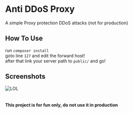 # Anti DDoS Proxy 
A simple Proxy protection DDoS attacks (not for production)

## How To Use
run `composer install` \
goto line `127` and edit the forward host! \
after that link your server path to `public/` and go!

## Screenshots
![LOL](https://i.ibb.co/T8Z8ZMD/grafik.png)
<br /><br />
#### This project is for fun only, do not use it in production
